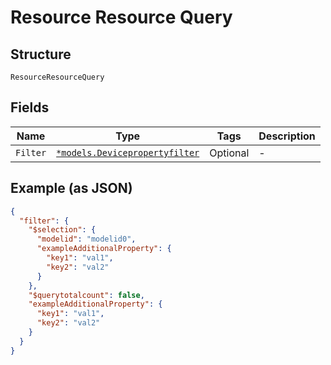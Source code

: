 
# Resource Resource Query

## Structure

`ResourceResourceQuery`

## Fields

| Name | Type | Tags | Description |
|  --- | --- | --- | --- |
| `Filter` | [`*models.Devicepropertyfilter`](../../doc/models/devicepropertyfilter.md) | Optional | - |

## Example (as JSON)

```json
{
  "filter": {
    "$selection": {
      "modelid": "modelid0",
      "exampleAdditionalProperty": {
        "key1": "val1",
        "key2": "val2"
      }
    },
    "$querytotalcount": false,
    "exampleAdditionalProperty": {
      "key1": "val1",
      "key2": "val2"
    }
  }
}
```


